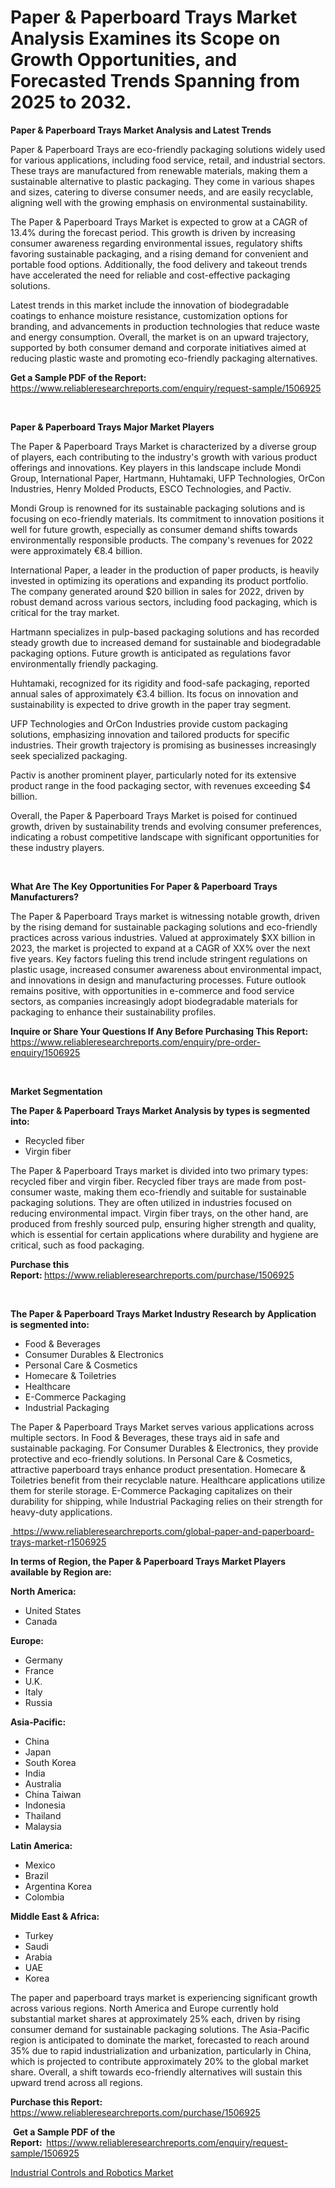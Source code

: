 <p><h1>Paper & Paperboard Trays Market Analysis Examines its Scope on Growth Opportunities, and Forecasted Trends Spanning from 2025 to 2032.</h1></p><p><strong>Paper & Paperboard Trays Market Analysis and Latest Trends</strong></p>
<p><p>Paper & Paperboard Trays are eco-friendly packaging solutions widely used for various applications, including food service, retail, and industrial sectors. These trays are manufactured from renewable materials, making them a sustainable alternative to plastic packaging. They come in various shapes and sizes, catering to diverse consumer needs, and are easily recyclable, aligning well with the growing emphasis on environmental sustainability.</p><p>The Paper & Paperboard Trays Market is expected to grow at a CAGR of 13.4% during the forecast period. This growth is driven by increasing consumer awareness regarding environmental issues, regulatory shifts favoring sustainable packaging, and a rising demand for convenient and portable food options. Additionally, the food delivery and takeout trends have accelerated the need for reliable and cost-effective packaging solutions.</p><p>Latest trends in this market include the innovation of biodegradable coatings to enhance moisture resistance, customization options for branding, and advancements in production technologies that reduce waste and energy consumption. Overall, the market is on an upward trajectory, supported by both consumer demand and corporate initiatives aimed at reducing plastic waste and promoting eco-friendly packaging alternatives.</p></p>
<p><strong>Get a Sample PDF of the Report:&nbsp;</strong> <a href="https://www.reliableresearchreports.com/enquiry/request-sample/1506925?utm_campaign=2743&utm_medium=2&utm_source=Github&utm_content=ia&utm_term=23032025&utm_id=paper-paperboard-trays">https://www.reliableresearchreports.com/enquiry/request-sample/1506925</a></p>
<p>&nbsp;</p>
<p><strong>Paper & Paperboard Trays Major Market Players</strong></p>
<p><p>The Paper & Paperboard Trays Market is characterized by a diverse group of players, each contributing to the industry's growth with various product offerings and innovations. Key players in this landscape include Mondi Group, International Paper, Hartmann, Huhtamaki, UFP Technologies, OrCon Industries, Henry Molded Products, ESCO Technologies, and Pactiv.</p><p>Mondi Group is renowned for its sustainable packaging solutions and is focusing on eco-friendly materials. Its commitment to innovation positions it well for future growth, especially as consumer demand shifts towards environmentally responsible products. The company's revenues for 2022 were approximately €8.4 billion.</p><p>International Paper, a leader in the production of paper products, is heavily invested in optimizing its operations and expanding its product portfolio. The company generated around $20 billion in sales for 2022, driven by robust demand across various sectors, including food packaging, which is critical for the tray market.</p><p>Hartmann specializes in pulp-based packaging solutions and has recorded steady growth due to increased demand for sustainable and biodegradable packaging options. Future growth is anticipated as regulations favor environmentally friendly packaging.</p><p>Huhtamaki, recognized for its rigidity and food-safe packaging, reported annual sales of approximately €3.4 billion. Its focus on innovation and sustainability is expected to drive growth in the paper tray segment.</p><p>UFP Technologies and OrCon Industries provide custom packaging solutions, emphasizing innovation and tailored products for specific industries. Their growth trajectory is promising as businesses increasingly seek specialized packaging.</p><p>Pactiv is another prominent player, particularly noted for its extensive product range in the food packaging sector, with revenues exceeding $4 billion. </p><p>Overall, the Paper & Paperboard Trays Market is poised for continued growth, driven by sustainability trends and evolving consumer preferences, indicating a robust competitive landscape with significant opportunities for these industry players.</p></p>
<p>&nbsp;</p>
<p><strong>What Are The Key Opportunities For Paper & Paperboard Trays Manufacturers?</strong></p>
<p><p>The Paper & Paperboard Trays market is witnessing notable growth, driven by the rising demand for sustainable packaging solutions and eco-friendly practices across various industries. Valued at approximately $XX billion in 2023, the market is projected to expand at a CAGR of XX% over the next five years. Key factors fueling this trend include stringent regulations on plastic usage, increased consumer awareness about environmental impact, and innovations in design and manufacturing processes. Future outlook remains positive, with opportunities in e-commerce and food service sectors, as companies increasingly adopt biodegradable materials for packaging to enhance their sustainability profiles.</p></p>
<p><strong>Inquire or Share Your Questions If Any Before Purchasing This Report:</strong> <a href="https://www.reliableresearchreports.com/enquiry/pre-order-enquiry/1506925?utm_campaign=2743&utm_medium=2&utm_source=Github&utm_content=ia&utm_term=23032025&utm_id=paper-paperboard-trays">https://www.reliableresearchreports.com/enquiry/pre-order-enquiry/1506925</a></p>
<p>&nbsp;</p>
<p><strong>Market Segmentation</strong></p>
<p><strong>The Paper & Paperboard Trays Market Analysis by types is segmented into:</strong></p>
<p><ul><li>Recycled fiber</li><li>Virgin fiber</li></ul></p>
<p><p>The Paper & Paperboard Trays market is divided into two primary types: recycled fiber and virgin fiber. Recycled fiber trays are made from post-consumer waste, making them eco-friendly and suitable for sustainable packaging solutions. They are often utilized in industries focused on reducing environmental impact. Virgin fiber trays, on the other hand, are produced from freshly sourced pulp, ensuring higher strength and quality, which is essential for certain applications where durability and hygiene are critical, such as food packaging.</p></p>
<p><strong>Purchase this Report:&nbsp;</strong><a href="https://www.reliableresearchreports.com/purchase/1506925?utm_campaign=2743&utm_medium=2&utm_source=Github&utm_content=ia&utm_term=23032025&utm_id=paper-paperboard-trays">https://www.reliableresearchreports.com/purchase/1506925</a></p>
<p>&nbsp;</p>
<p><strong>The Paper & Paperboard Trays Market Industry Research by Application is segmented into:</strong></p>
<p><ul><li>Food & Beverages</li><li>Consumer Durables & Electronics</li><li>Personal Care & Cosmetics</li><li>Homecare & Toiletries</li><li>Healthcare</li><li>E-Commerce Packaging</li><li>Industrial Packaging</li></ul></p>
<p><p>The Paper & Paperboard Trays Market serves various applications across multiple sectors. In Food & Beverages, these trays aid in safe and sustainable packaging. For Consumer Durables & Electronics, they provide protective and eco-friendly solutions. In Personal Care & Cosmetics, attractive paperboard trays enhance product presentation. Homecare & Toiletries benefit from their recyclable nature. Healthcare applications utilize them for sterile storage. E-Commerce Packaging capitalizes on their durability for shipping, while Industrial Packaging relies on their strength for heavy-duty applications.</p></p>
<p><a href="https://www.reliableresearchreports.com/global-paper-and-paperboard-trays-market-r1506925?utm_campaign=2743&utm_medium=2&utm_source=Github&utm_content=ia&utm_term=23032025&utm_id=paper-paperboard-trays">&nbsp;https://www.reliableresearchreports.com/global-paper-and-paperboard-trays-market-r1506925</a></p>
<p><strong>In terms of Region, the Paper & Paperboard Trays Market Players available by Region are:</strong></p>
<p>
    <p> <strong> North America: </strong>
        <ul>
            <li>United States</li>
            <li>Canada</li>
        </ul>
        </p> 
    <p> <strong> Europe: </strong>
        <ul>
            <li>Germany</li>
            <li>France</li>
            <li>U.K.</li>
            <li>Italy</li>
            <li>Russia</li>
        </ul>
        </p> 
    <p> <strong> Asia-Pacific: </strong>
        <ul>
            <li>China</li>
            <li>Japan</li>
            <li>South Korea</li>
            <li>India</li>
            <li>Australia</li>
            <li>China Taiwan</li>
            <li>Indonesia</li>
            <li>Thailand</li>
            <li>Malaysia</li>
        </ul>
        </p> 
    <p> <strong> Latin America: </strong>
        <ul>
            <li>Mexico</li>
            <li>Brazil</li>
            <li>Argentina Korea</li>
            <li>Colombia</li>
        </ul>
        </p> 
    <p> <strong> Middle East & Africa: </strong>
        <ul>
            <li>Turkey</li>
            <li>Saudi</li>
            <li>Arabia</li>
            <li>UAE</li>
            <li>Korea</li>
        </ul>
    </p>
    </p>
<p><p>The paper and paperboard trays market is experiencing significant growth across various regions. North America and Europe currently hold substantial market shares at approximately 25% each, driven by rising consumer demand for sustainable packaging solutions. The Asia-Pacific region is anticipated to dominate the market, forecasted to reach around 35% due to rapid industrialization and urbanization, particularly in China, which is projected to contribute approximately 20% to the global market share. Overall, a shift towards eco-friendly alternatives will sustain this upward trend across all regions.</p></p>
<p><strong>Purchase this Report: </strong><a href="https://www.reliableresearchreports.com/purchase/1506925?utm_campaign=2743&utm_medium=2&utm_source=Github&utm_content=ia&utm_term=23032025&utm_id=paper-paperboard-trays">https://www.reliableresearchreports.com/purchase/1506925</a></p>
<p>&nbsp;<strong>Get a Sample PDF of the Report:&nbsp;&nbsp;</strong><a href="https://www.reliableresearchreports.com/enquiry/request-sample/1506925?utm_campaign=2743&utm_medium=2&utm_source=Github&utm_content=ia&utm_term=23032025&utm_id=paper-paperboard-trays">https://www.reliableresearchreports.com/enquiry/request-sample/1506925</a></p>
<p><strong></strong></p>
<p><p><a href="https://github.com/sapsaidamary/Market-Research-Report-List-1/blob/main/industrial-controls-and-robotics-market.md?utm_campaign=2743&utm_medium=2&utm_source=Github&utm_content=ia&utm_term=23032025&utm_id=paper-paperboard-trays">Industrial Controls and Robotics Market</a></p></p>